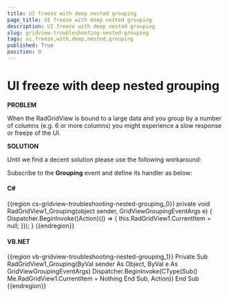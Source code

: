 ```yaml
---
title: UI freeze with deep nested grouping
page_title: UI freeze with deep nested grouping
description: UI freeze with deep nested grouping
slug: gridview-troubleshooting-nested-grouping
tags: ui,freeze,with,deep,nested,grouping
published: True
position: 9
---
```


# UI freeze with deep nested grouping

__PROBLEM__

When the RadGridView is bound to a large data and you group by a number of columns (e.g. 6 or more columns) you might experience a slow response or freeze of the UI.

__SOLUTION__

Until we find a decent solution please use the following workaround:

Subscribe to the __Grouping__ event and define its handler as below:

#### __C#__

{{region cs-gridview-troubleshooting-nested-grouping_0}}
	private void RadGridView1_Grouping(object sender, GridViewGroupingEventArgs e)
	{
	    Dispatcher.BeginInvoke((Action)(() =>
	    {
	        this.RadGridView1.CurrentItem = null;
	    }));
	}
{{endregion}}

#### __VB.NET__

{{region vb-gridview-troubleshooting-nested-grouping_1}}
	Private Sub RadGridView1_Grouping(ByVal sender As Object, ByVal e As GridViewGroupingEventArgs)
	    Dispatcher.BeginInvoke(CType(Sub()
	                                     Me.RadGridView1.CurrentItem = Nothing
	                                 End Sub, Action))
	End Sub
{{endregion}}


